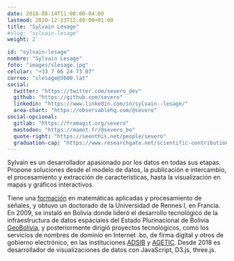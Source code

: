 ```yaml
---
date: 2018-08-14T11:00:00-04:00
lastmod: 2020-12-23T12:00:00+01:00
title: "Sylvain Lesage"
#slug: "sylvain-lesage"
weight: 2

id: "sylvain-lesage"
nombre: "Sylvain Lesage"
foto: "images/slesage.jpg"
celular: "+33 7 66 24 73 07"
correo: "slesage@3600.lat"
social:
  twitter: "https://twitter.com/severo_dev"
  github: "https://github.com/severo"
  linkedin: "https://www.linkedin.com/in/sylvain--lesage/"
  area-chart: "https://observablehq.com/@severo"
social-opcional:
  gitlab: "https://framagit.org/severo"
  mastodon: "https://mamot.fr/@severo_bo"
  quote-right: "https://seenthis.net/people/severo"
  graduation-cap: "https://www.researchgate.net/scientific-contributions/57113422_Sylvain_Lesage"
---
```


Sylvain es un desarrollador apasionado por los datos en todas sus etapas.
Propone soluciones desde el modelo de datos, la publicación e intercambio, el
procesamiento y extracción de características, hasta la visualización en mapas y
gráficos interactivos.

<!--more-->

Tiene una [formación](https://rednegra.net/cv/spip.php?rubrique2) en matemáticas
aplicadas y procesamiento de señales, y obtuvo un doctorado de la Universidad de
Rennes I, en Francia. En 2009, se instaló en Bolivia donde lideró el desarrollo
tecnológico de la infraestructura de datos espaciales del Estado Plurinacional
de Bolivia [GeoBolivia](https://geo.gob.bo), y posteriormente dirigió proyectos
tecnológicos, como los servicios de nombres de dominio en Internet .bo, de firma
digital y otros de gobierno electrónico, en las instituciones
[ADSIB](https://adsib.gob.bo) y [AGETIC](https://agetic.gob.bo). Desde 2018 es
desarrollador de visualizaciones de datos con JavaScript, D3.js, three.js.
